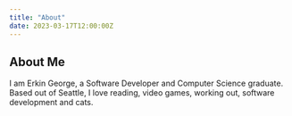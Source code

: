 ```yaml
---
title: "About"
date: 2023-03-17T12:00:00Z
---
```


## About Me

I am Erkin George, a Software Developer and Computer Science graduate. 
Based out of Seattle, I love reading, video games, working out, software development and cats.  